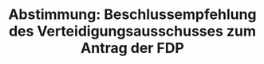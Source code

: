 ---
abstimmung:
  abstimmung: 1
  bundestagssitzung: 138
  legislaturperiode: 19
categories:
- Todo
data:
- title: Abstimmungsergebnis 20191220_1-data.pdf
  url: /res/2021-btw/abstimmungsergebnisse/20191220_1-data.pdf
- title: Abstimmungsergebnis 20191220_1_xls-data.xlsx
  url: /res/2021-btw/abstimmungsergebnisse/20191220_1_xls-data.xlsx
- title: Abstimmungsergebnis 20191220_1_xls-data.csv
  url: /res/2021-btw/abstimmungsergebnisse/csv/20191220_1_xls-data.csv
ergebnis:
  afd:
    enthaltung: 1
    gesamt: 90
    ja: 76
    nein: 1
    nichtabgegeben: 12
    ungueltig: 0
  bü90/gr:
    enthaltung: 0
    gesamt: 67
    ja: 57
    nein: 0
    nichtabgegeben: 10
    ungueltig: 0
  cdu/csu:
    enthaltung: 0
    gesamt: 246
    ja: 223
    nein: 0
    nichtabgegeben: 23
    ungueltig: 0
  die linke.:
    enthaltung: 0
    gesamt: 69
    ja: 53
    nein: 0
    nichtabgegeben: 16
    ungueltig: 0
  fdp:
    enthaltung: 0
    gesamt: 80
    ja: 0
    nein: 68
    nichtabgegeben: 12
    ungueltig: 0
  file: 20191220_1_xls-data.xlsx
  fraktionslos:
    enthaltung: 1
    gesamt: 5
    ja: 1
    nein: 0
    nichtabgegeben: 3
    ungueltig: 0
  spd:
    enthaltung: 0
    gesamt: 152
    ja: 116
    nein: 0
    nichtabgegeben: 36
    ungueltig: 0
layout: abstimmung
links:
- title: Link zu bundestag.de
  url: https://www.bundestag.de/parlament/plenum/abstimmung/abstimmung?id=651
preview: 'Deutscher Bundestag


  138. Sitzung des Deutschen Bundestages

  am Freitag, 20. Dezember 2019


  Endgültiges Ergebnis der Namentlichen Abstimmung Nr. 1


  Beschlussempfehlung des Verteidigungsausschusses (12. Ausschuss)

  zu dem Antrag der Abgeordneten Dr. Marcus Faber, Alexander Graf Lambsdorff, Grigorios

  Aggelidis, weiterer Abgeordneter und der Fraktion der FDP

  Schutz der Soldatinnen und Soldaten der Bundeswehr durch die Beschaffung von

  bewaffneten Drohnen stärken

  - Drucksachen 19/15675 und 19/16149 -'
tags:
- Todo
title: 'Abstimmung: Beschlussempfehlung des Verteidigungsausschusses zum Antrag der
  FDP'
---